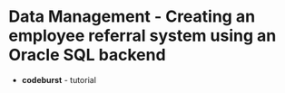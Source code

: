 # Data Management - Creating an employee referral system using an Oracle SQL backend

* **codeburst** - tutorial 

